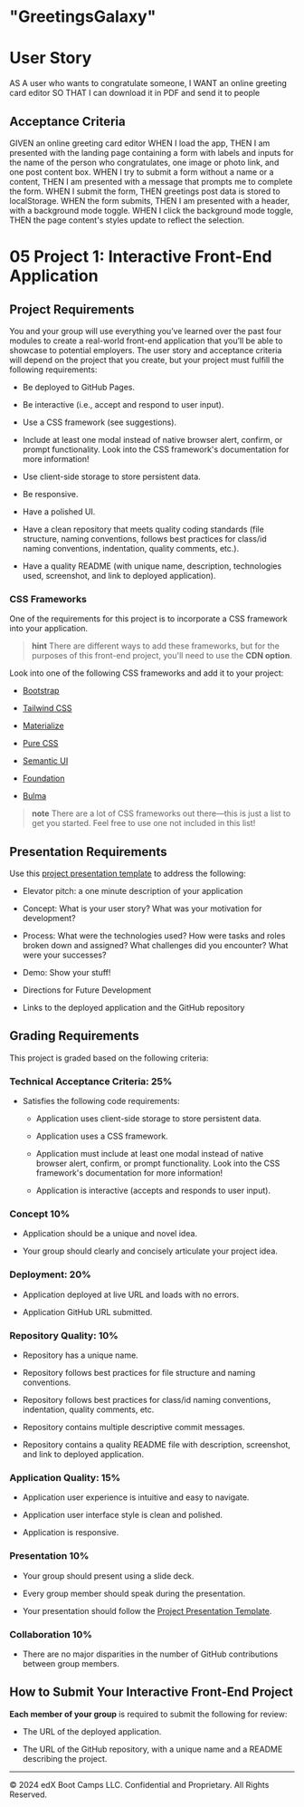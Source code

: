 # "GreetingsGalaxy"
 
# User Story
AS A user who wants to congratulate someone,
I WANT an online greeting card editor 
SO THAT I can download it in PDF and send it to people

## Acceptance Criteria
GIVEN an online greeting card editor
WHEN I load the app,
THEN I am presented with the landing page containing a form with labels and inputs for the name of the person who congratulates, one image or photo link, and one post content box.
WHEN I try to submit a form without a name or a content,
THEN I am presented with a message that prompts me to complete the form.
WHEN I submit the form,
THEN greetings post data is stored to localStorage.
WHEN the form submits,
THEN I am presented with a header, with a background mode toggle.
WHEN I click the background mode toggle,
THEN the page content's styles update to reflect the selection.
 

# 05 Project 1: Interactive Front-End Application

## Project Requirements

You and your group will use everything you’ve learned over the past four modules to create a real-world front-end application that you’ll be able to showcase to potential employers. The user story and acceptance criteria will depend on the project that you create, but your project must fulfill the following requirements:

* Be deployed to GitHub Pages.

* Be interactive (i.e., accept and respond to user input).

* Use a CSS framework (see suggestions).

* Include at least one modal instead of native browser alert, confirm, or prompt functionality. Look into the CSS framework's documentation for more information!

* Use client-side storage to store persistent data.

* Be responsive.

* Have a polished UI.

* Have a clean repository that meets quality coding standards (file structure, naming conventions, follows best practices for class/id naming conventions, indentation, quality comments, etc.).

* Have a quality README (with unique name, description, technologies used, screenshot, and link to deployed application).

### CSS Frameworks

One of the requirements for this project is to incorporate a CSS framework into your application.

> **hint** There are different ways to add these frameworks, but for the purposes of this front-end project, you'll need to use the **CDN option**.

Look into one of the following CSS frameworks and add it to your project:

* [Bootstrap](https://getbootstrap.com/)

* [Tailwind CSS](https://tailwindcss.com/)

* [Materialize](https://materializecss.com/)

* [Pure CSS](https://purecss.io/)

* [Semantic UI](https://semantic-ui.com/)

* [Foundation](https://get.foundation/)

* [Bulma](https://bulma.io/)

> **note** There are a lot of CSS frameworks out there&mdash;this is just a list to get you started. Feel free to use one not included in this list!

## Presentation Requirements

Use this [project presentation template](https://docs.google.com/presentation/d/10QaO9KH8HtUXj__81ve0SZcpO5DbMbqqQr4iPpbwKks/edit?usp=sharing) to address the following: 

* Elevator pitch: a one minute description of your application

* Concept: What is your user story? What was your motivation for development?

* Process: What were the technologies used? How were tasks and roles broken down and assigned? What challenges did you encounter? What were your successes?

* Demo: Show your stuff!

* Directions for Future Development

* Links to the deployed application and the GitHub repository

## Grading Requirements

This project is graded based on the following criteria:

### Technical Acceptance Criteria: 25%

* Satisfies the following code requirements:

  * Application uses client-side storage to store persistent data.

  * Application uses a CSS framework.

  * Application must include at least one modal instead of native browser alert, confirm, or prompt functionality. Look into the CSS framework's documentation for more information!

  * Application is interactive (accepts and responds to user input).

### Concept 10%

* Application should be a unique and novel idea.

* Your group should clearly and concisely articulate your project idea.

### Deployment: 20%

* Application deployed at live URL and loads with no errors.

* Application GitHub URL submitted.

### Repository Quality: 10%

* Repository has a unique name.

* Repository follows best practices for file structure and naming conventions.

* Repository follows best practices for class/id naming conventions, indentation, quality comments, etc.

* Repository contains multiple descriptive commit messages.

* Repository contains a quality README file with description, screenshot, and link to deployed application.

### Application Quality: 15%

* Application user experience is intuitive and easy to navigate.

* Application user interface style is clean and polished.

* Application is responsive.

### Presentation 10%

* Your group should present using a slide deck.

* Every group member should speak during the presentation.

* Your presentation should follow the [Project Presentation Template](https://docs.google.com/presentation/d/10QaO9KH8HtUXj__81ve0SZcpO5DbMbqqQr4iPpbwKks/edit?usp=sharing).

### Collaboration 10%

* There are no major disparities in the number of GitHub contributions between group members.

## How to Submit Your Interactive Front-End Project

**Each member of your group** is required to submit the following for review:

* The URL of the deployed application.

* The URL of the GitHub repository, with a unique name and a README describing the project.

---
© 2024 edX Boot Camps LLC. Confidential and Proprietary. All Rights Reserved.
